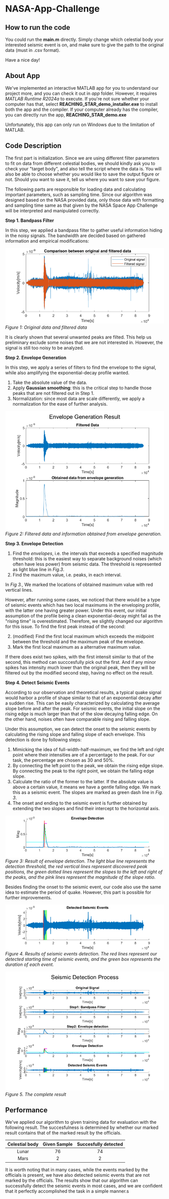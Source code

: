 # NASA-App-Challenge

## How to run the code
You could run the **main.m** directly. 
Simply change which celestial body your interested seismic event is on, and make sure to give the path to the original data (must in .csv format).

Have a nice day!

## About App
We've implemented an interactive MATLAB app for you to understand our project more, and you can check it out in *app* folder. However, it requires *MATLAB Runtime R2024a* to execute. If you're not sure whether your computer has that, select **REACHING_STAR_demo_installer.exe** to install both the app and the compiler.
If your computer already has the compiler, you can directly run the app, **REACHING_STAR_demo.exe**

Unfortunately, this app can only run on Windows due to the limitation of MATLAB.


## Code Description

The first part is initialization. Since we are using different filter parameters to fit on data from different celestial bodies, we should kindly ask you to check your "target body", and also tell the script where the data is. You will also be able to choose whether you would like to save the output figure or not. Should you want to save it, tell us where you want to save your figure.

The following parts are responsible for loading data and calculating important parameters, such as sampling time. Since our algorithm was designed based on the NASA provided data, only those data with formatting and sampling time same as that given by the NASA Space App Challenge will be interpreted and manipulated correctly.

**Step 1. Bandpass Filter**

In this step, we applied a bandpass filter to gather useful information hiding in the noisy signals. The bandwidth are decided based on gathered information and empirical modifications: 

![Filtered data vs unfiltered data](images/original_vs_filtered.png)
*Figure 1: Original data and filtered data*

It is clearly shown that several unwanted peaks are filted. This help us preliminary exclude some noises that we are not interested in. However, the signal is still too noisy to be analyzed.

**Step 2. Envelope Generation**

In this step, we apply a series of filters to find the envelope to the signal, while also amplifying the exponential-decay profile wanted. 

1. Take the absolute value of the data.
2. Apply **Gaussian smoothing**: this is the critical step to handle those peaks that are not filtered out in Step 1.
3. Normalization: since most data are scale differently, we apply a normalization for the ease of further analysis.

![Filtered data vs unfiltered data](images/filtered_vs_envelope_generated.png)
*Figure 2: Filtered data and information obtained from envelope generation.*

**Step 3. Envelope Detection**
1. Find the *envelopes*, i.e. the intervals that exceeds a specified magnitude threshold: this is the easiest way to separate background noises (which often have less power) from seismic data. The threshold is represented as light blue line in *Fig.3*.
2. Find the maximum value, i.e. peaks, in each interval.

In *Fig 3.*, We marked the locations of obtained maximum value with red vertical lines. 

However, after running some cases, we noticed that there would be a type of seismic events which has two local maximums in the enveloping profile, with the latter one having greater power. Under this event, our initial assumption of the profile being a clean exponential-decay might fail as the "rising time" is overestimated. Therefore, we slightly changed our algorithm for this issue. To find the first peak instead of the second: 

2. (modified) Find the first local maximum which exceeds the midpoint between the threshold and the maximum peak of the envelope.
3. Mark the first local maximum as a alternative maximum value.

If there does exist two spikes, with the first intensit similar to that of the second, this method can succcesfully pick out the first. And if any minor spikes has intensity much lower than the original peak, then they will be filtered out by the modified second step, having no effect on the result.

**Step 4. Detect Seismic Events**

According to our observation and theoretical results, a typical quake signal would harbor a profile of shape similar to that of an exponential decay after a sudden rise. This can be easily characterized by calculating the average slope before and after the peak. For seismic events, the initial slope on the rising edge is much larger than that of the slow decaying falling edge. On the other hand, noises often have comparable rising and falling slope. 

Under this assumption, we can detect the onset to the seismic events by calculating the rising slope and falling slope of each envelope. This detection is done by following steps:

1. Mimicking the idea of full-width-half-maximum, we find the left and right point where their intensities are of a percentage to the peak. For our task, the percentage are chosen as 30 and 50%.
2. By connecting the left point to the peak, we obtain the rising edge slope. By connecting the peak to the right point, we obtain the falling edge slope.
3. Calculate the ratio of the former to the latter. If the absolute value is above a certain value, it means we have a gentle falling edge. We mark this as a seismic event. The slopes are marked as green dash line in *Fig. 3*.
4. The onset and ending to the seismic event is further obtained by extending the two slopes and find their intercept to the horizontal axis.

![General envelope detection result](images/envelope_detection.png)
*Figure 3: Result of envelope detection. The light blue line represents the detection threshold, the red vertical lines represent discovered peak positions, the green dotted lines represent the slopes to the left and right of the peaks, and the pink lines represent the magnitude of the slope ratio.*

Besides finding the onset to the seismic event, our code also use the same idea to estimate the period of quake. However, this part is possible for further improvements.

![Final detection result](images/final_detection_result.png)
*Figure 4. Results of seismic events detection. The red lines represent our detected starting time of seismic events, and the green box represents the duration of each event.*

![Complete result](images/full_result.png)
*Figure 5. The complete result*

## Performance
We've applied our algorithm to given training data for evaluation with the following result. The succesfulness is determined by whether our marked result contains that of the marked result by the officials.

| Celestial body | Given Sample | Succesfully detected |
|:-:|:-:|:-:|
|Lunar|76|74|
|Mars|2|2|

It is worth noting that in many cases, while the events marked by the officials is present, we have also detected seismic events that are not marked by the officials. The results show that our algorithm can successfully detect the seismic events in most cases, and we are confident that it perfectly accomplished the task in a simple manner.s




